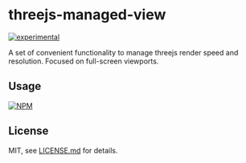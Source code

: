 # threejs-managed-view

[![experimental](http://badges.github.io/stability-badges/dist/experimental.svg)](http://github.com/badges/stability-badges)

A set of convenient functionality to manage threejs render speed and resolution. Focused on full-screen viewports.

## Usage

[![NPM](https://nodei.co/npm/threejs-managed-view.png)](https://nodei.co/npm/threejs-managed-view/)

## License

MIT, see [LICENSE.md](http://github.com/bunnybones1/threejs-managed-view/blob/master/LICENSE.md) for details.

